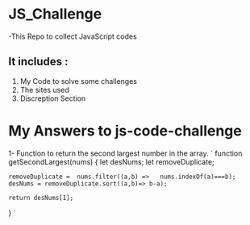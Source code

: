 # JS_Challenge

-This Repo to collect JavaScript codes

## It includes :
1. My Code to solve some challenges
2. The sites used
3. Discreption Section 

# My Answers to js-code-challenge
1- Function to return the second largest number in the array.
`
function getSecondLargest(nums) {
    let desNums;
    let removeDuplicate;
    
    removeDuplicate =  nums.filter((a,b) =>   nums.indexOf(a)===b);
    desNums = removeDuplicate.sort((a,b)=> b-a);
    
    return desNums[1];
}
`
